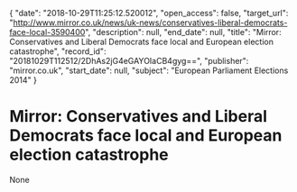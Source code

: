 {
  "date": "2018-10-29T11:25:12.520012", 
  "open_access": false, 
  "target_url": "http://www.mirror.co.uk/news/uk-news/conservatives-liberal-democrats-face-local-3590400", 
  "description": null, 
  "end_date": null, 
  "title": "Mirror: Conservatives and Liberal Democrats face local and European election catastrophe", 
  "record_id": "20181029T112512/2DhAs2jG4eGAYOIaCB4gyg==", 
  "publisher": "mirror.co.uk", 
  "start_date": null, 
  "subject": "European Parliament Elections 2014"
}

# Mirror: Conservatives and Liberal Democrats face local and European election catastrophe

None